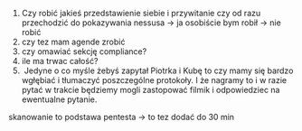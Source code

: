 1. Czy robić jakieś przedstawienie siebie i przywitanie czy od razu przechodzić do pokazywania nessusa -> ja osobiście bym robił -> nie robić 
2. czy tez mam agende zrobić 
3. czy omawiać sekcję compliance?
4. ile ma trwac całość? 
5.  Jedyne o co myśle żebyś zapytał Piotrka i Kubę to czy mamy się bardzo wgłębiać i tłumaczyć poszczególne protokoły. I że nagramy to i w razie pytać w trakcie będziemy mogli zastopować filmik i odpowiedziec na ewentualne pytanie.


skanowanie to podstawa pentesta -> to tez dodać 
do 30 min 